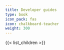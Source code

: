 ```yaml
---
title: Developer guides
type: book
icon_pack: fas
icon: chalkboard-teacher
weight: 300
---
```


{{< list_children >}}